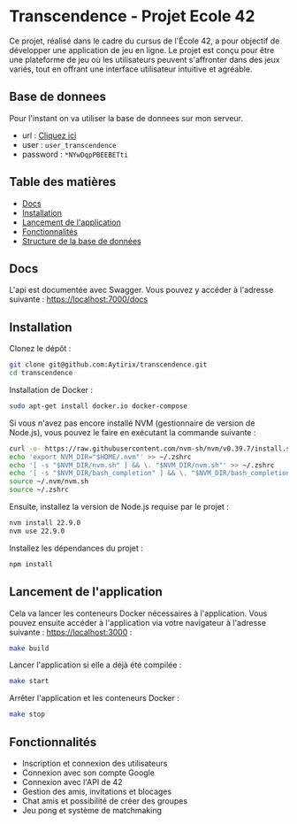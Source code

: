 # Transcendence - Projet Ecole 42

Ce projet, réalisé dans le cadre du cursus de l'École 42, a pour objectif de développer une application de jeu en ligne. Le projet est conçu pour être une plateforme de jeu où les utilisateurs peuvent s'affronter dans des jeux variés, tout en offrant une interface utilisateur intuitive et agréable.



## Base de donnees
Pour l'instant on va utiliser la base de donnees sur mon serveur.
  - url      : [Cliquez ici](https://phpmyadmin.theomouty.fr/)
  - user     : ```user_transcendence```
  - password : ```*NYwDqpPBEEBETti```

## Table des matières

- [Docs](#Docs)
- [Installation](#installation)
- [Lancement de l'application](#lancement-de-lapplication)
- [Fonctionnalités](#fonctionnalités)
- [Structure de la base de données](#structure-de-la-base-de-données)

## Docs
L'api est documentée avec Swagger. Vous pouvez y accéder à l'adresse suivante : [https://localhost:7000/docs](https://localhost:7000/docs)

## Installation
Clonez le dépôt :
```bash
git clone git@github.com:Aytirix/transcendence.git
cd transcendence
```

Installation de Docker :
```bash
sudo apt-get install docker.io docker-compose
```

Si vous n'avez pas encore installé NVM (gestionnaire de version de Node.js), vous pouvez le faire en exécutant la commande suivante :
```bash
curl -o- https://raw.githubusercontent.com/nvm-sh/nvm/v0.39.7/install.sh | bash
echo 'export NVM_DIR="$HOME/.nvm"' >> ~/.zshrc
echo '[ -s "$NVM_DIR/nvm.sh" ] && \. "$NVM_DIR/nvm.sh"' >> ~/.zshrc
echo '[ -s "$NVM_DIR/bash_completion" ] && \. "$NVM_DIR/bash_completion"' >> ~/.zshrc
source ~/.nvm/nvm.sh
source ~/.zshrc
```

Ensuite, installez la version de Node.js requise par le projet :
```bash
nvm install 22.9.0
nvm use 22.9.0
```
Installez les dépendances du projet :
```bash
npm install
```

## Lancement de l'application
Cela va lancer les conteneurs Docker nécessaires à l'application. Vous pouvez ensuite accéder à l'application via votre navigateur à l'adresse suivante : [https://localhost:3000](https://localhost:3000) :
```bash
make build
```

Lancer l'application si elle a déjà été compilée :
```bash
make start
```

Arrêter l'application et les conteneurs Docker :
```bash
make stop
```

## Fonctionnalités
- Inscription et connexion des utilisateurs
- Connexion avec son compte Google
- Connexion avec l'API de 42
- Gestion des amis, invitations et blocages
- Chat amis et possibilité de créer des groupes
- Jeu pong et système de matchmaking